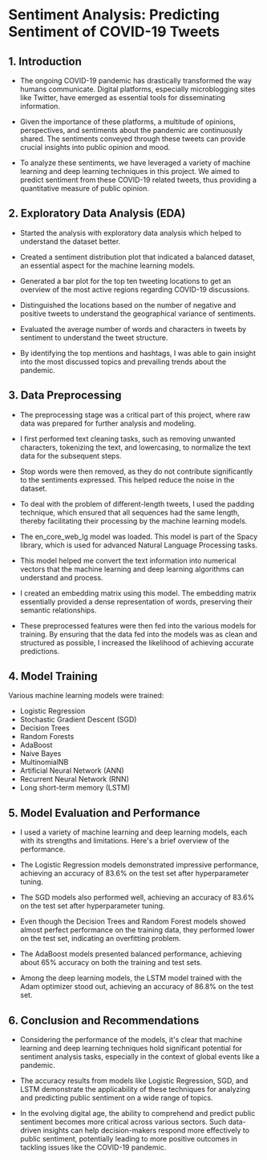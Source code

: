 # Sentiment Analysis: Predicting Sentiment of COVID-19 Tweets

## 1. Introduction

- The ongoing COVID-19 pandemic has drastically transformed the way humans communicate. Digital platforms, especially microblogging sites like Twitter, have emerged as essential tools for disseminating information.

- Given the importance of these platforms, a multitude of opinions, perspectives, and sentiments about the pandemic are continuously shared. The sentiments conveyed through these tweets can provide crucial insights into public opinion and mood.

- To analyze these sentiments, we have leveraged a variety of machine learning and deep learning techniques in this project. We aimed to predict sentiment from these COVID-19 related tweets, thus providing a quantitative measure of public opinion.

## 2. Exploratory Data Analysis (EDA)

- Started the analysis with exploratory data analysis which helped to understand the dataset better.

- Created a sentiment distribution plot that indicated a balanced dataset, an essential aspect for the machine learning models.

- Generated a bar plot for the top ten tweeting locations to get an overview of the most active regions regarding COVID-19 discussions.

- Distinguished the locations based on the number of negative and positive tweets to understand the geographical variance of sentiments.

- Evaluated the average number of words and characters in tweets by sentiment to understand the tweet structure.

- By identifying the top mentions and hashtags, I was able to gain insight into the most discussed topics and prevailing trends about the pandemic.

## 3. Data Preprocessing

- The preprocessing stage was a critical part of this project, where raw data was prepared for further analysis and modeling.

- I first performed text cleaning tasks, such as removing unwanted characters, tokenizing the text, and lowercasing, to normalize the text data for the subsequent steps.

- Stop words were then removed, as they do not contribute significantly to the sentiments expressed. This helped reduce the noise in the dataset.

- To deal with the problem of different-length tweets, I used the padding technique, which ensured that all sequences had the same length, thereby facilitating their processing by the machine learning models.

- The en_core_web_lg model was loaded. This model is part of the Spacy library, which is used for advanced Natural Language Processing tasks.

- This model helped me convert the text information into numerical vectors that the machine learning and deep learning algorithms can understand and process.

- I created an embedding matrix using this model. The embedding matrix essentially provided a dense representation of words, preserving their semantic relationships.

- These preprocessed features were then fed into the various models for training. By ensuring that the data fed into the models was as clean and structured as possible, I increased the likelihood of achieving accurate predictions.

## 4. Model Training 

Various machine learning models were trained:

- Logistic Regression
- Stochastic Gradient Descent (SGD)
- Decision Trees
- Random Forests
- AdaBoost
- Naive Bayes
- MultinomialNB
- Artificial Neural Network (ANN)
- Recurrent Neural Network (RNN)
- Long short-term memory (LSTM)

## 5. Model Evaluation and Performance

- I used a variety of machine learning and deep learning models, each with its strengths and limitations. Here's a brief overview of the performance.

- The Logistic Regression models demonstrated impressive performance, achieving an accuracy of 83.6% on the test set after hyperparameter tuning.

- The SGD models also performed well, achieving an accuracy of 83.6% on the test set after hyperparameter tuning.

- Even though the Decision Trees and Random Forest models showed almost perfect performance on the training data, they performed lower on the test set, indicating an overfitting problem.

- The AdaBoost models presented balanced performance, achieving about 65% accuracy on both the training and test sets.

- Among the deep learning models, the LSTM model trained with the Adam optimizer stood out, achieving an accuracy of 86.8% on the test set.

## 6. Conclusion and Recommendations

- Considering the performance of the models, it's clear that machine learning and deep learning techniques hold significant potential for sentiment analysis tasks, especially in the context of global events like a pandemic.

- The accuracy results from models like Logistic Regression, SGD, and LSTM demonstrate the applicability of these techniques for analyzing and predicting public sentiment on a wide range of topics.

- In the evolving digital age, the ability to comprehend and predict public sentiment becomes more critical across various sectors. Such data-driven insights can help decision-makers respond more effectively to public sentiment, potentially leading to more positive outcomes in tackling issues like the COVID-19 pandemic.

